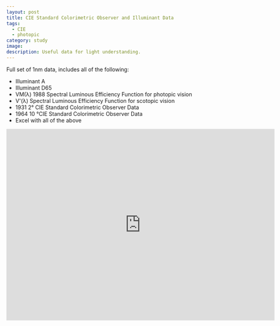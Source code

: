 ```yaml
---
layout: post
title: CIE Standard Colorimetric Observer and Illuminant Data
tags:
  - CIE
  - photopic
category: study
image: 
description: Useful data for light understanding.
---
```


Full set of 1nm data, includes all of the following:
* Illuminant A
* Illuminant D65
* VM(λ) 1988 Spectral Luminous Efficiency Function for photopic vision
* V'(λ) Spectral Luminous Efficiency Function for scotopic vision
* 1931 2° CIE Standard Colorimetric Observer Data
* 1964 10 °CIE Standard Colorimetric Observer Data
* Excel with all of the above

<iframe width="700" height="500" frameborder="0" scrolling="no" src="https://onedrive.live.com/embed?cid=35A2078B52922B42&resid=35A2078B52922B42%2146814&authkey=AMW2vOdWYzn7RGc&em=2&wdAllowInteractivity=False&wdHideGridlines=True&wdHideHeaders=True&wdDownloadButton=True"></iframe>
